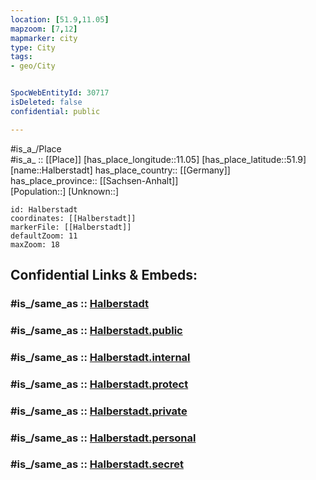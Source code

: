 ```yaml
---
location: [51.9,11.05] 
mapzoom: [7,12] 
mapmarker: city 
type: City
tags:
- geo/City


SpocWebEntityId: 30717
isDeleted: false
confidential: public

---
```

#is_a_/Place  
#is_a_ :: [[Place]] 
[has_place_longitude::11.05] 
[has_place_latitude::51.9] 
[name::Halberstadt] 
has_place_country:: [[Germany]]  
has_place_province:: [[Sachsen-Anhalt]]  
[Population::] 
[Unknown::] 


```leaflet
id: Halberstadt
coordinates: [[Halberstadt]] 
markerFile: [[Halberstadt]] 
defaultZoom: 11 
maxZoom: 18
```


## Confidential Links & Embeds: 

### #is_/same_as :: [Halberstadt](/_Standards/Earth/Continent/Europe/Europe~Central/Germany/Germany~East/Sachsen-Anhalt/counties~SA/Harz/cities~Harz/Halberstadt.md) 

### #is_/same_as :: [Halberstadt.public](/_public/Earth/Continent/Europe/Europe~Central/Germany/Germany~East/Sachsen-Anhalt/counties~SA/Harz/cities~Harz/Halberstadt.public.md) 

### #is_/same_as :: [Halberstadt.internal](/_internal/Earth/Continent/Europe/Europe~Central/Germany/Germany~East/Sachsen-Anhalt/counties~SA/Harz/cities~Harz/Halberstadt.internal.md) 

### #is_/same_as :: [Halberstadt.protect](/_protect/Earth/Continent/Europe/Europe~Central/Germany/Germany~East/Sachsen-Anhalt/counties~SA/Harz/cities~Harz/Halberstadt.protect.md) 

### #is_/same_as :: [Halberstadt.private](/_private/Earth/Continent/Europe/Europe~Central/Germany/Germany~East/Sachsen-Anhalt/counties~SA/Harz/cities~Harz/Halberstadt.private.md) 

### #is_/same_as :: [Halberstadt.personal](/_personal/Earth/Continent/Europe/Europe~Central/Germany/Germany~East/Sachsen-Anhalt/counties~SA/Harz/cities~Harz/Halberstadt.personal.md) 

### #is_/same_as :: [Halberstadt.secret](/_secret/Earth/Continent/Europe/Europe~Central/Germany/Germany~East/Sachsen-Anhalt/counties~SA/Harz/cities~Harz/Halberstadt.secret.md)

